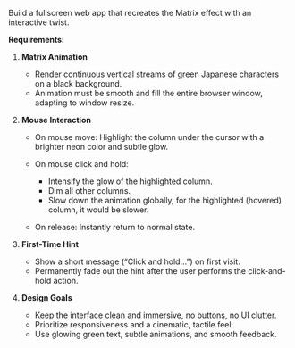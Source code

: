 Build a fullscreen web app that recreates the Matrix effect with an interactive twist.

**Requirements:**

1. **Matrix Animation**

   * Render continuous vertical streams of green Japanese characters on a black background.
   * Animation must be smooth and fill the entire browser window, adapting to window resize.

2. **Mouse Interaction**

   * On mouse move: Highlight the column under the cursor with a brighter neon color and subtle glow.
   * On mouse click and hold:

     * Intensify the glow of the highlighted column.
     * Dim all other columns.
     * Slow down the animation globally, for the highlighted (hovered) column, it would be slower.
   * On release: Instantly return to normal state.

3. **First-Time Hint**

   * Show a short message (“Click and hold…”) on first visit.
   * Permanently fade out the hint after the user performs the click-and-hold action.

4. **Design Goals**

   * Keep the interface clean and immersive, no buttons, no UI clutter.
   * Prioritize responsiveness and a cinematic, tactile feel.
   * Use glowing green text, subtle animations, and smooth feedback.
